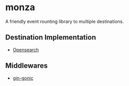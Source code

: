 # monza
A friendly event rounting library to multiple destinations.
## Destination Implementation
- [Opensearch](https://github.com/chinmayrelkar/monza_destination_opensearch)

## Middlewares
- [gin-gonic](https://github.com/chinmayrelkar/monza_middleware_gin)
